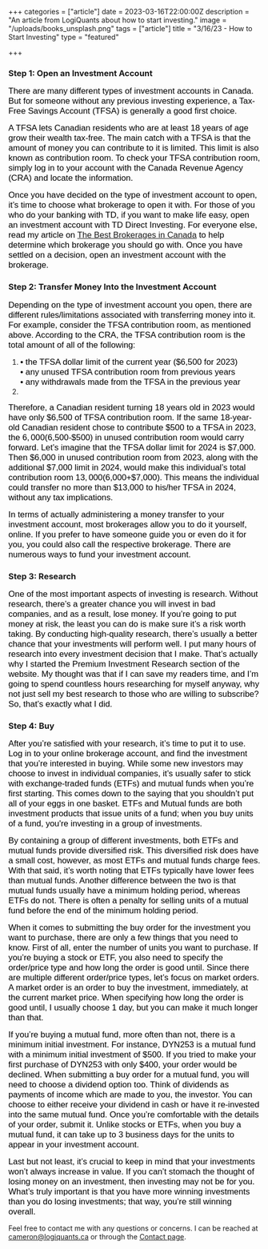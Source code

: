 +++
categories = ["article"]
date = 2023-03-16T22:00:00Z
description = "An article from LogiQuants about how to start investing."
image = "/uploads/books_unsplash.png"
tags = ["article"]
title = "3/16/23 - How to Start Investing"
type = "featured"

+++
### **Step 1: Open an Investment Account**

<span style="color:black"><span style="font-family:Arial; font-size:1.2em;">There are many different types of investment accounts in Canada. But for someone without any previous investing experience, a Tax-Free Savings Account (TFSA) is generally a good first choice.</span></span>

<span style="color:black"><span style="font-family:Arial; font-size:1.2em;">A TFSA lets Canadian residents who are at least 18 years of age grow their wealth tax-free. The main catch with a TFSA is that the amount of money you can contribute to it is limited. This limit is also known as contribution room. To check your TFSA contribution room, simply log in to your account with the Canada Revenue Agency (CRA) and locate the information.</span></span>

<span style="color:black"><span style="font-family:Arial; font-size:1.2em;">Once you have decided on the type of investment account to open, it’s time to choose what brokerage to open it with. For those of you who do your banking with TD, if you want to make life easy, open an investment account with TD Direct Investing. For everyone else, read my article on [The Best Brokerages in Canada](https://www.logiquants.ca/blog/7-1-22-the-best-brokerages-in-canada/) to help determine which brokerage you should go with. Once you have settled on a decision, open an investment account with the brokerage.</span></span>

### **Step 2: Transfer Money Into the Investment Account**

<span style="color:black"><span style="font-family:Arial; font-size:1.2em;">Depending on the type of investment account you open, there are different rules/limitations associated with transferring money into it. For example, consider the TFSA contribution room, as mentioned above. According to the CRA, the TFSA contribution room is the total amount of all of the following:</span></span>

1. <span style="color:black"><span style="font-family:Arial; font-size:1.2em;">• the TFSA dollar limit of the current year ($6,500 for 2023)  
   • any unused TFSA contribution room from previous years  
   • any withdrawals made from the TFSA in the previous year
2. </span></span>

<span style="color:black"><span style="font-family:Arial; font-size:1.2em;">Therefore, a Canadian resident turning 18 years old in 2023 would have only $6,500 of TFSA contribution room. If the same 18-year-old Canadian resident chose to contribute $500 to a TFSA in 2023, the $6,000 ($6,500-$500) in unused contribution room would carry forward. Let’s imagine that the TFSA dollar limit for 2024 is $7,000. Then $6,000 in unused contribution room from 2023, along with the additional $7,000 limit in 2024, would make this individual’s total contribution room $13,000 ($6,000+$7,000). This means the individual could transfer no more than $13,000 to his/her TFSA in 2024, without any tax implications.</span></span>

<span style="color:black"><span style="font-family:Arial; font-size:1.2em;">In terms of actually administering a money transfer to your investment account, most brokerages allow you to do it yourself, online. If you prefer to have someone guide you or even do it for you, you could also call the respective brokerage. There are numerous ways to fund your investment account.</span></span>

### **Step 3: Research**

<span style="color:black"><span style="font-family:Arial; font-size:1.2em;">One of the most important aspects of investing is research. Without research, there’s a greater chance you will invest in bad companies, and as a result, lose money. If you’re going to put money at risk, the least you can do is make sure it’s a risk worth taking. By conducting high-quality research, there’s usually a better chance that your investments will perform well. I put many hours of research into every investment decision that I make. That’s actually why I started the Premium Investment Research section of the website. My thought was that if I can save my readers time, and I’m going to spend countless hours researching for myself anyway, why not just sell my best research to those who are willing to subscribe? So, that’s exactly what I did.</span></span>

### **Step 4: Buy**

<span style="color:black"><span style="font-family:Arial; font-size:1.2em;">After you’re satisfied with your research, it’s time to put it to use. Log in to your online brokerage account, and find the investment that you’re interested in buying. While some new investors may choose to invest in individual companies, it’s usually safer to stick with exchange-traded funds (ETFs) and mutual funds when you’re first starting. This comes down to the saying that you shouldn’t put all of your eggs in one basket. ETFs and Mutual funds are both investment products that issue units of a fund; when you buy units of a fund, you're investing in a group of investments.</span></span>

<span style="color:black"><span style="font-family:Arial; font-size:1.2em;">By containing a group of different investments, both ETFs and mutual funds provide diversified risk. This diversified risk does have a small cost, however, as most ETFs and mutual funds charge fees. With that said, it’s worth noting that ETFs typically have lower fees than mutual funds. Another difference between the two is that mutual funds usually have a minimum holding period, whereas ETFs do not. There is often a penalty for selling units of a mutual fund before the end of the minimum holding period.</span></span>

<span style="color:black"><span style="font-family:Arial; font-size:1.2em;">When it comes to submitting the buy order for the investment you want to purchase, there are only a few things that you need to know. First of all, enter the number of units you want to purchase. If you’re buying a stock or ETF, you also need to specify the order/price type and how long the order is good until. Since there are multiple different order/price types, let’s focus on market orders. A market order is an order to buy the investment, immediately, at the current market price. When specifying how long the order is good until, I usually choose 1 day, but you can make it much longer than that.</span></span>

<span style="color:black"><span style="font-family:Arial; font-size:1.2em;">If you’re buying a mutual fund, more often than not, there is a minimum initial investment. For instance, DYN253 is a mutual fund with a minimum initial investment of $500. If you tried to make your first purchase of DYN253 with only $400, your order would be declined. When submitting a buy order for a mutual fund, you will need to choose a dividend option too. Think of dividends as payments of income which are made to you, the investor. You can choose to either receive your dividend in cash or have it re-invested into the same mutual fund. Once you’re comfortable with the details of your order, submit it. Unlike stocks or ETFs, when you buy a mutual fund, it can take up to 3 business days for the units to appear in your investment account.</span></span>

<span style="color:black"><span style="font-family:Arial; font-size:1.2em;">Last but not least, it’s crucial to keep in mind that your investments won’t always increase in value. If you can’t stomach the thought of losing money on an investment, then investing may not be for you. What’s truly important is that you have more winning investments than you do losing investments; that way, you’re still winning overall.</span></span>

Feel free to contact me with any questions or concerns. I can be reached at [cameron@logiquants.ca](mailto:cameron@logiquants.ca) or through the [Contact page](https://www.logiquants.ca/contact/).